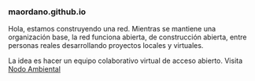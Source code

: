 ### maordano.github.io

Hola, estamos construyendo una red.
Mientras se mantiene una organización base, la red funciona abierta, de construcción abierta, entre personas reales desarrollando proyectos locales y virtuales.

La idea es hacer un equipo colaborativo virtual de acceso abierto. Visita <a href="https://nodoambiental.org">Nodo Ambiental </a>

